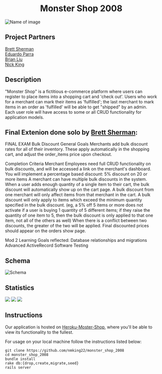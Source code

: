 # <div align="center">  Monster Shop 2008


![Name of image]( https://i.pinimg.com/originals/09/77/bc/0977bc66ef40ff2040e4c5026567e60f.jpg)



 ## Project Partners


[Brett Sherman](https://github.com/BJSherman80)<br>
[Eduardo Parra](https://github.com/helloeduardo) <br>
[Brian Liu](https://github.com/badgerbreezy) <br>
[Nick King](https://github.com/nmking22) <br>




## Description
"Monster Shop" is a fictitious e-commerce platform where users can register to place items into a shopping cart and 'check out'. Users who work for a merchant can mark their items as 'fulfilled'; the last merchant to mark items in an order as 'fulfilled' will be able to get "shipped" by an admin. Each user role will have access to some or all CRUD functionality for application models.

## Final Extenion done solo by [Brett Sherman](https://github.com/BJSherman80):
FINAL EXAM 
Bulk Discount
General Goals
Merchants add bulk discount rates for all of their inventory. These apply automatically in the shopping cart, and adjust the order_items price upon checkout.

Completion Criteria
Merchant Employees need full CRUD functionality on bulk discounts, and will be accessed a link on the merchant's dashboard.
You will implement a percentage based discount:
5% discount on 20 or more items
A merchant can have multiple bulk discounts in the system.
When a user adds enough quantity of a single item to their cart, the bulk discount will automatically show up on the cart page.
A bulk discount from one merchant will only affect items from that merchant in the cart.
A bulk discount will only apply to items which exceed the minimum quantity specified in the bulk discount. (eg, a 5% off 5 items or more does not activate if a user is buying 1 quantity of 5 different items; if they raise the quantity of one item to 5, then the bulk discount is only applied to that one item, not all of the others as well)
When there is a conflict between two discounts, the greater of the two will be applied.
Final discounted prices should appear on the orders show page.

Mod 2 Learning Goals reflected:
Database relationships and migrations
Advanced ActiveRecord
Software Testing



## Schema
![Schema](https://user-images.githubusercontent.com/68172332/98299243-9f0c8f80-1f74-11eb-9a67-e87dbf0354ff.png)



## Statistics
   ![](https://img.shields.io/badge/Rails-5.2.4-informational?style=flat&logo=<LOGO_NAME>&logoColor=white&color=2bbc8a)    ![](https://img.shields.io/badge/Code-HTML-informational?style=flat&logo=<LOGO_NAME>&logoColor=white&color=2bbc8a) ![](https://img.shields.io/badge/Code-CSS-informational?style=flat&logo=<LOGO_NAME>&logoColor=white&color=2bbc8a)


## Instructions
Our application is hosted on [Heroku-Moster-Shop](https://quiet-dawn-01895.herokuapp.com), where you'll be able to view its functionality to the fullest. 

For usage on your local machine follow the instructions listed below:
```
git clone https://github.com/nmking22/monster_shop_2008
cd monster_shop_2008
bundle install
rake db:{drop,create,migrate,seed}
rails server
```
